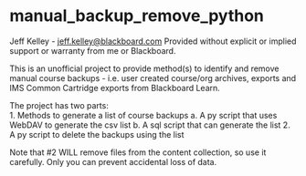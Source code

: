 # manual_backup_remove_python

Jeff Kelley - jeff.kelley@blackboard.com
Provided without explicit or implied support or warranty from me or Blackboard.

This is an unofficial project to provide method(s) to identify and remove manual course backups - i.e. user created course/org archives, exports and IMS Common Cartridge exports from Blackboard Learn.

The project has two parts:  
    1. Methods to generate a list of course backups
        a. A py script that uses WebDAV to generate the csv list
        b. A sql script that can generate the list
    2. A py script to delete the backups using the list

Note that #2 WILL remove files from the content collection, so use it carefully.
Only you can prevent accidental loss of data.


